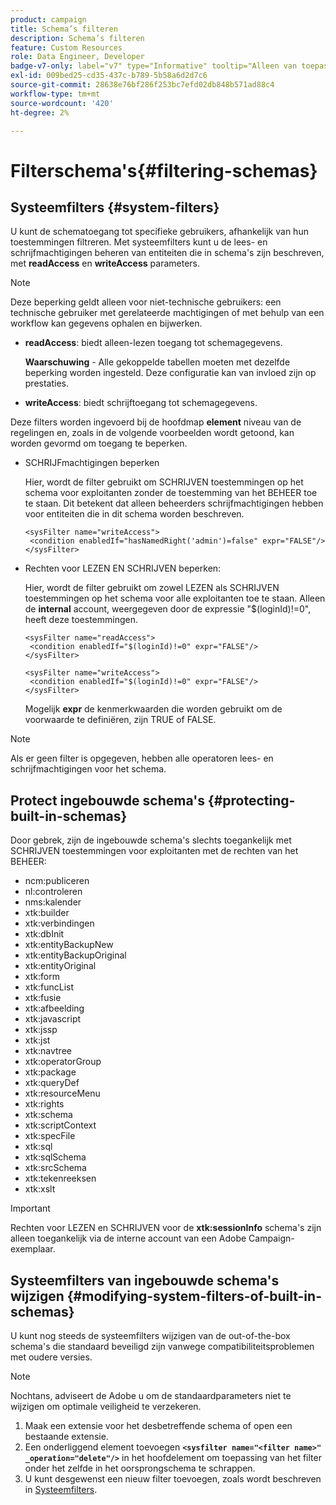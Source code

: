 ```yaml
---
product: campaign
title: Schema’s filteren
description: Schema’s filteren
feature: Custom Resources
role: Data Engineer, Developer
badge-v7-only: label="v7" type="Informative" tooltip="Alleen van toepassing op Campaign Classic v7"
exl-id: 009bed25-cd35-437c-b789-5b58a6d2d7c6
source-git-commit: 28638e76bf286f253bc7efd02db848b571ad88c4
workflow-type: tm+mt
source-wordcount: '420'
ht-degree: 2%

---
```


# Filterschema&#39;s{#filtering-schemas}

## Systeemfilters {#system-filters}

U kunt de schematoegang tot specifieke gebruikers, afhankelijk van hun toestemmingen filtreren. Met systeemfilters kunt u de lees- en schrijfmachtigingen beheren van entiteiten die in schema&#39;s zijn beschreven, met **readAccess** en **writeAccess** parameters.

>[!NOTE]
>
>Deze beperking geldt alleen voor niet-technische gebruikers: een technische gebruiker met gerelateerde machtigingen of met behulp van een workflow kan gegevens ophalen en bijwerken.

* **readAccess**: biedt alleen-lezen toegang tot schemagegevens.

  **Waarschuwing** - Alle gekoppelde tabellen moeten met dezelfde beperking worden ingesteld. Deze configuratie kan van invloed zijn op prestaties.

* **writeAccess**: biedt schrijftoegang tot schemagegevens.

Deze filters worden ingevoerd bij de hoofdmap **element** niveau van de regelingen en, zoals in de volgende voorbeelden wordt getoond, kan worden gevormd om toegang te beperken.

* SCHRIJFmachtigingen beperken

  Hier, wordt de filter gebruikt om SCHRIJVEN toestemmingen op het schema voor exploitanten zonder de toestemming van het BEHEER toe te staan. Dit betekent dat alleen beheerders schrijfmachtigingen hebben voor entiteiten die in dit schema worden beschreven.

  ```
  <sysFilter name="writeAccess">      
   <condition enabledIf="hasNamedRight('admin')=false" expr="FALSE"/>    
  </sysFilter>
  ```

* Rechten voor LEZEN EN SCHRIJVEN beperken:

  Hier, wordt de filter gebruikt om zowel LEZEN als SCHRIJVEN toestemmingen op het schema voor alle exploitanten toe te staan. Alleen de **internal** account, weergegeven door de expressie &quot;$(loginId)!=0&quot;, heeft deze toestemmingen.

  ```
  <sysFilter name="readAccess"> 
   <condition enabledIf="$(loginId)!=0" expr="FALSE"/>
  </sysFilter>
  
  <sysFilter name="writeAccess">  
   <condition enabledIf="$(loginId)!=0" expr="FALSE"/>
  </sysFilter>
  ```

  Mogelijk **expr** de kenmerkwaarden die worden gebruikt om de voorwaarde te definiëren, zijn TRUE of FALSE.

>[!NOTE]
>
>Als er geen filter is opgegeven, hebben alle operatoren lees- en schrijfmachtigingen voor het schema.

## Protect ingebouwde schema&#39;s {#protecting-built-in-schemas}

Door gebrek, zijn de ingebouwde schema&#39;s slechts toegankelijk met SCHRIJVEN toestemmingen voor exploitanten met de rechten van het BEHEER:

* ncm:publiceren
* nl:controleren
* nms:kalender
* xtk:builder
* xtk:verbindingen
* xtk:dbInit
* xtk:entityBackupNew
* xtk:entityBackupOriginal
* xtk:entityOriginal
* xtk:form
* xtk:funcList
* xtk:fusie
* xtk:afbeelding
* xtk:javascript
* xtk:jssp
* xtk:jst
* xtk:navtree
* xtk:operatorGroup
* xtk:package
* xtk:queryDef
* xtk:resourceMenu
* xtk:rights
* xtk:schema
* xtk:scriptContext
* xtk:specFile
* xtk:sql
* xtk:sqlSchema
* xtk:srcSchema
* xtk:tekenreeksen
* xtk:xslt

>[!IMPORTANT]
>
>Rechten voor LEZEN en SCHRIJVEN voor de **xtk:sessionInfo** schema&#39;s zijn alleen toegankelijk via de interne account van een Adobe Campaign-exemplaar.

## Systeemfilters van ingebouwde schema&#39;s wijzigen {#modifying-system-filters-of-built-in-schemas}

U kunt nog steeds de systeemfilters wijzigen van de out-of-the-box schema&#39;s die standaard beveiligd zijn vanwege compatibiliteitsproblemen met oudere versies.

>[!NOTE]
>
>Nochtans, adviseert de Adobe u om de standaardparameters niet te wijzigen om optimale veiligheid te verzekeren.

1. Maak een extensie voor het desbetreffende schema of open een bestaande extensie.
1. Een onderliggend element toevoegen **`<sysfilter name="<filter name>" _operation="delete"/>`** in het hoofdelement om toepassing van het filter onder het zelfde in het oorsprongschema te schrappen.
1. U kunt desgewenst een nieuw filter toevoegen, zoals wordt beschreven in [Systeemfilters](#system-filters).
